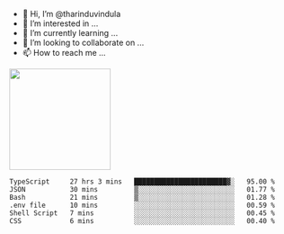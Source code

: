 - 👋 Hi, I’m @tharinduvindula
- 👀 I’m interested in ...
- 🌱 I’m currently learning ...
- 💞️ I’m looking to collaborate on ...
- 📫 How to reach me ...

<!---
tharinduvindula/tharinduvindula is a ✨ special ✨ repository because its `README.md` (this file) appears on your GitHub profile.
You can click the Preview link to take a look at your changes.
--->

<img height="180em" src="https://github-readme-stats.vercel.app/api?username=tharinduvindula&show_icons=true&hide_border=false&&count_private=true&include_all_commits=true" />


<!--START_SECTION:waka-->

```text
TypeScript     27 hrs 3 mins   ███████████████████████▓░   95.00 %
JSON           30 mins         ▒░░░░░░░░░░░░░░░░░░░░░░░░   01.77 %
Bash           21 mins         ▒░░░░░░░░░░░░░░░░░░░░░░░░   01.28 %
.env file      10 mins         ░░░░░░░░░░░░░░░░░░░░░░░░░   00.59 %
Shell Script   7 mins          ░░░░░░░░░░░░░░░░░░░░░░░░░   00.45 %
CSS            6 mins          ░░░░░░░░░░░░░░░░░░░░░░░░░   00.40 %
```

<!--END_SECTION:waka-->
